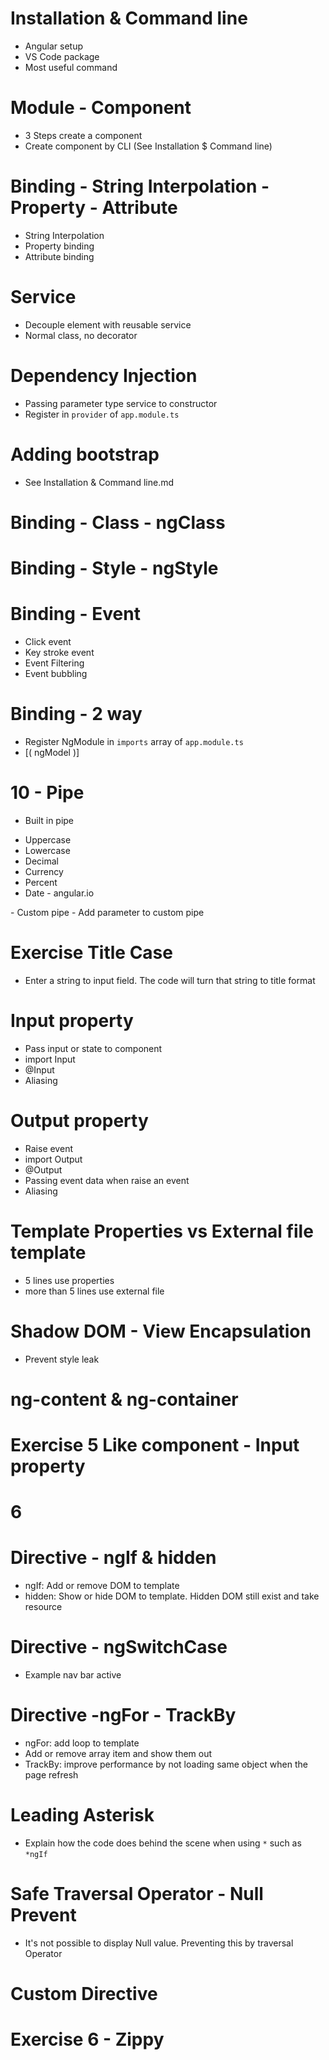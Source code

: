 # Installation & Command line
- Angular setup
- VS Code package
- Most useful command 

# Module - Component
- 3 Steps create a component
- Create component by CLI (See Installation $ Command line)

# Binding - String Interpolation - Property - Attribute
- String Interpolation
- Property binding
- Attribute binding


# Service
- Decouple element with reusable service
- Normal class, no decorator

# Dependency Injection
- Passing parameter type service to constructor
- Register in ```provider``` of ```app.module.ts```

# Adding bootstrap
- See Installation & Command line.md

# Binding - Class - ngClass

# Binding - Style - ngStyle

# Binding - Event
- Click event
- Key stroke event
- Event Filtering
- Event bubbling

# Binding - 2 way
- Register NgModule in ```imports``` array of ```app.module.ts```
- [( ngModel )]

# 10 - Pipe
- Built in pipe
<ul>
  <li>Uppercase</li>
  <li>Lowercase</li>
  <li>Decimal</li>
  <li>Currency</li>
  <li>Percent</li>
  <li>Date - angular.io </li>
</ul>
- Custom pipe 
- Add parameter to custom pipe

# Exercise Title Case
- Enter a string to input field. The code will turn that string to title format

# Input property
- Pass input or state to component
- import Input
- @Input
- Aliasing

# Output property
- Raise event
- import Output
- @Output
- Passing event data when raise an event
- Aliasing

# Template Properties vs External file template
- 5 lines use properties
- more than 5 lines use external file

# Shadow DOM - View Encapsulation
- Prevent style leak

# ng-content & ng-container

# Exercise 5 Like component - Input property

# 6
# Directive - ngIf & hidden
- ngIf: Add or remove DOM to template
- hidden: Show or hide DOM to template. Hidden DOM still exist and take resource

# Directive - ngSwitchCase
- Example nav bar active

# Directive -ngFor - TrackBy
- ngFor: add loop to template
- Add or remove array item and show them out
- TrackBy: improve performance by not loading same object when the page refresh

# Leading Asterisk
- Explain how the code does behind the scene when using ```*``` such as ```*ngIf```

# Safe Traversal Operator - Null Prevent
- It's not possible to display Null value. Preventing this by traversal Operator

# Custom Directive

# Exercise 6  - Zippy
